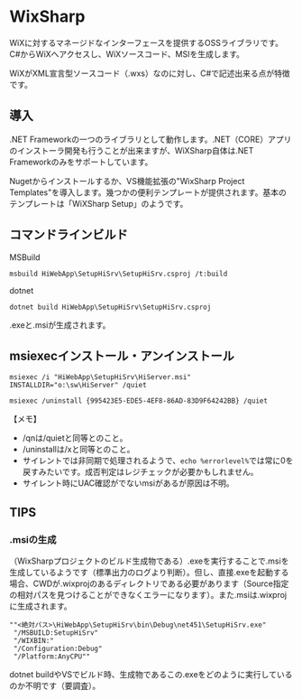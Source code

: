 # WixSharp

WiXに対するマネージドなインターフェースを提供するOSSライブラリです。C#からWiXへアクセスし、WiXソースコード、MSIを生成します。

WiXがXML宣言型ソースコード（.wxs）なのに対し、C#で記述出来る点が特徴です。

## 導入

.NET Frameworkの一つのライブラリとして動作します。.NET（CORE）アプリのインストーラ開発も行うことが出来ますが、WiXSharp自体は.NET Frameworkのみをサポートしています。

Nugetからインストールするか、VS機能拡張の"WixSharp Project Templates"を導入します。幾つかの便利テンプレートが提供されます。基本のテンプレートは「WiXSharp Setup」のようです。

## コマンドラインビルド

MSBuild

```dos
msbuild HiWebApp\SetupHiSrv\SetupHiSrv.csproj /t:build
```

dotnet

```dos
dotnet build HiWebApp\SetupHiSrv\SetupHiSrv.csproj
```

.exeと.msiが生成されます。

## msiexecインストール・アンインストール

```dos
msiexec /i "HiWebApp\SetupHiSrv\HiServer.msi" INSTALLDIR="o:\sw\HiServer" /quiet
``````

```dos
msiexec /uninstall {995423E5-EDE5-4EF8-86AD-83D9F64242BB} /quiet
```

【メモ】

- /qnは/quietと同等とのこと。
- /uninstallは/xと同等とのこと。
- サイレントでは非同期で処理されるようで、`echo %errorlevel%`では常に0を戻すみたいです。成否判定はレジチェックが必要かもしれません。
- サイレント時にUAC確認がでないmsiがあるが原因は不明。

## TIPS

### .msiの生成

（WixSharpプロジェクトのビルド生成物である）.exeを実行することで.msiを生成しているようです（標準出力のログより判断）。但し、直接.exeを起動する場合、CWDが.wixprojのあるディレクトリである必要があります（Source指定の相対パスを見つけることができなくエラーになります）。また.msiは.wixprojに生成されます。

```text
""<絶対パス>\HiWebApp\SetupHiSrv\bin\Debug\net451\SetupHiSrv.exe"
 "/MSBUILD:SetupHiSrv"
 "/WIXBIN:"
 "/Configuration:Debug"
 "/Platform:AnyCPU""
```

dotnet buildやVSでビルド時、生成物であるこの.exeをどのように実行しているのか不明です（要調査）。
